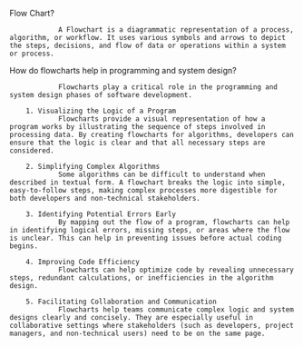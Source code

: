 Flow Chart?

                A Flowchart is a diagrammatic representation of a process, algorithm, or workflow. It uses various symbols and arrows to depict the steps, decisions, and flow of data or operations within a system or process.

How do flowcharts help in programming and system design?

                Flowcharts play a critical role in the programming and system design phases of software development.

        1. Visualizing the Logic of a Program
                Flowcharts provide a visual representation of how a program works by illustrating the sequence of steps involved in processing data. By creating flowcharts for algorithms, developers can ensure that the logic is clear and that all necessary steps are considered.

        2. Simplifying Complex Algorithms
                Some algorithms can be difficult to understand when described in textual form. A flowchart breaks the logic into simple, easy-to-follow steps, making complex processes more digestible for both developers and non-technical stakeholders.
        
        3. Identifying Potential Errors Early
                By mapping out the flow of a program, flowcharts can help in identifying logical errors, missing steps, or areas where the flow is unclear. This can help in preventing issues before actual coding begins.

        4. Improving Code Efficiency
                Flowcharts can help optimize code by revealing unnecessary steps, redundant calculations, or inefficiencies in the algorithm design.

        5. Facilitating Collaboration and Communication
                Flowcharts help teams communicate complex logic and system designs clearly and concisely. They are especially useful in collaborative settings where stakeholders (such as developers, project managers, and non-technical users) need to be on the same page.
